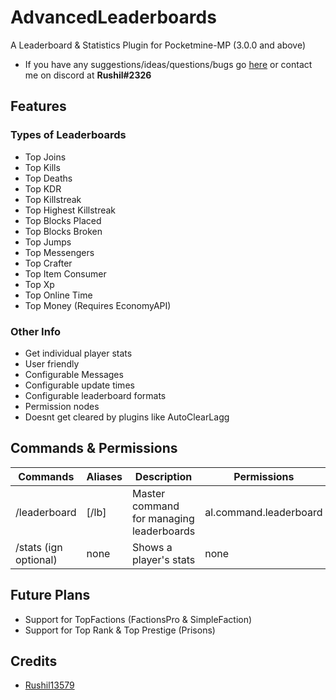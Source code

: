 # AdvancedLeaderboards
A Leaderboard & Statistics Plugin for Pocketmine-MP (3.0.0 and above)

- If you have any suggestions/ideas/questions/bugs go [here](https://github.com/Rushil13579/AdvancedLeaderboards/issues) or contact me on discord at **Rushil#2326**

## Features

### Types of Leaderboards
 - Top Joins
 - Top Kills
 - Top Deaths
 - Top KDR
 - Top Killstreak
 - Top Highest Killstreak
 - Top Blocks Placed
 - Top Blocks Broken
 - Top Jumps
 - Top Messengers
 - Top Crafter
 - Top Item Consumer
 - Top Xp
 - Top Online Time
 - Top Money (Requires EconomyAPI)

### Other Info
- Get individual player stats
- User friendly 
- Configurable Messages
- Configurable update times
- Configurable leaderboard formats
- Permission nodes
- Doesnt get cleared by plugins like AutoClearLagg

## Commands & Permissions
Commands | Aliases | Description | Permissions
---------|---------|-------------|------------
/leaderboard | [/lb] | Master command for managing leaderboards | al.command.leaderboard
/stats (ign optional) | none | Shows a player's stats | none

## Future Plans
- Support for TopFactions (FactionsPro & SimpleFaction)
- Support for Top Rank & Top Prestige (Prisons)

## Credits
- [Rushil13579](https://github.com/Rushil13579)

